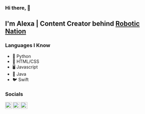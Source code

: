### Hi there, 👋
## I'm Alexa | Content Creator behind [Robotic Nation][youtube]

<!--
**afazio1/afazio1** is a ✨ _special_ ✨ repository because its `README.md` (this file) appears on your GitHub profile.

## Just a girl who likes to code :)

- 🔭 I’m currently working on a Swift UI YouTube Series
- 🌱 I’m currently learning iOS App Development with Swift 
- 👯 I’m looking to collaborate on an Indie Pixel Game
- 🤔 I’m looking for help with Database Management
- 😄 Pronouns: She / Her
- ⚡ Fun fact: I created a [Discord Py Course][course] on Udemy! 
-->
### Languages I Know

- 🐍 Python
- 🔆 HTML/CSS
- 🖥️ Javascript
- 🔐 Java
- 🐦 Swift

### Socials

[<img align="left" alt="Alexa | YouTube" width="22px" src="https://assets.stickpng.com/images/580b57fcd9996e24bc43c545.png"/>][youtube]
[<img align="left" alt="Alexa | Discord" width="22px" src="https://cdn0.iconfinder.com/data/icons/free-social-media-set/24/discord-512.png"/>][discord]
[<img align="left" alt="Alexa | Discord" width="22px" src="https://i.pinimg.com/originals/43/85/a5/4385a5479214954fa9fab6f1a778623f.png"/>][instagram]


[youtube]: https://www.youtube.com/c/RoboticNation
[discord]: https://discord.gg/qpAxYaF
[instagram]: https://www.instagram.com/robotic.nation/
[course]: https://www.udemy.com/course/discordbotpy/?referralCode=4867E51677EDC7BE8B9C
